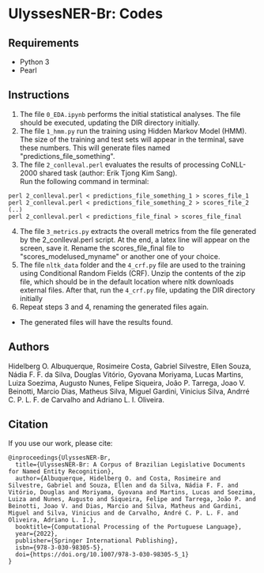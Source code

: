 # UlyssesNER-Br: Codes
## Requirements
- Python 3
- Pearl 

## Instructions
1. The file ```0_EDA.ipynb``` performs the initial statistical analyses. The file should be executed, updating the DIR directory initially.
2. The file ```1_hmm.py``` run the training using Hidden Markov Model (HMM). The size of the training and test sets will appear in the terminal, save these numbers. This will generate files named "predictions_file_something".
3. The file ```2_conlleval.perl``` evaluates the results of processing CoNLL-2000 shared task (author: Erik Tjong Kim Sang). <br> Run the following command in terminal:
```
perl 2_conlleval.perl < predictions_file_something_1 > scores_file_1
perl 2_conlleval.perl < predictions_file_something_2 > scores_file_2
(..)
perl 2_conlleval.perl < predictions_file_final > scores_file_final
```
4. The file ```3_metrics.py``` extracts the overall metrics from the file generated by the 2_conlleval.perl script. At the end, a latex line will appear on the screen, save it. Rename the scores_file_final file to "scores_modelused_myname" or another one of your choice.
5. The file ```nltk_data``` folder and the ```4_crf.py``` file are used to the training using Conditional Random Fields (CRF). Unzip the contents of the zip file, which should be in the default location where nltk downloads external files. After that, run the ```4_crf.py``` file, updating the DIR directory initially
6. Repeat steps 3 and 4, renaming the generated files again.
- The generated files will have the results found.

## Authors
Hidelberg O. Albuquerque, Rosimeire Costa, Gabriel Silvestre, Ellen Souza, Nádia F. F. da Silva, Douglas Vitório, Gyovana Moriyama, Lucas Martins, Luiza Soezima, Augusto Nunes, Felipe Siqueira, João P. Tarrega, Joao V. Beinotti, Marcio Dias, Matheus Silva, Miguel Gardini, Vinicius Silva, Andrré C. P. L. F. de Carvalho and Adriano L. I. Oliveira.

## Citation
If you use our work, please cite:
```
@inproceedings{UlyssesNER-Br,
  title={UlyssesNER-Br: A Corpus of Brazilian Legislative Documents for Named Entity Recognition}, 
  author={Albuquerque, Hidelberg O. and Costa, Rosimeire and Silvestre, Gabriel and Souza, Ellen and da Silva, Nádia F. F. and Vitório, Douglas and Moriyama, Gyovana and Martins, Lucas and Soezima, Luiza and Nunes, Augusto and Siqueira, Felipe and Tarrega, João P. and Beinotti, Joao V. and Dias, Marcio and Silva, Matheus and Gardini, Miguel and Silva, Vinicius and de Carvalho, André C. P. L. F. and Oliveira, Adriano L. I.},
  booktitle={Computational Processing of the Portuguese Language},
  year={2022},
  publisher={Springer International Publishing},
  isbn={978-3-030-98305-5},
  doi={https://doi.org/10.1007/978-3-030-98305-5_1}
}
```
